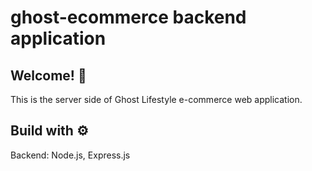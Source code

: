 # ghost-ecommerce backend application

## Welcome! 👋

This is the server side of Ghost Lifestyle e-commerce web application.

## Build with ⚙️

Backend: Node.js, Express.js



